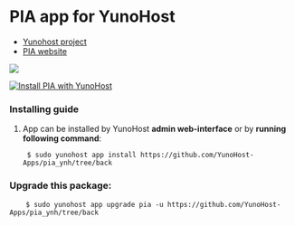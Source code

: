# PIA app for YunoHost

- [Yunohost project](https://yunohost.org)
- [PIA website](https://www.cnil.fr/fr/outil-pia-telechargez-et-installez-le-logiciel-de-la-cnil)

![](https://raw.githubusercontent.com/LINCnil/pia/master/src/assets/images/pia-auth-logo.png)


[![Install PIA with YunoHost](https://install-app.yunohost.org/install-with-yunohost.png)](https://install-app.yunohost.org/?app=pia)

### Installing guide

 1. App can be installed by YunoHost **admin web-interface** or by **running following command**:

         $ sudo yunohost app install https://github.com/YunoHost-Apps/pia_ynh/tree/back

 
### Upgrade this package:

        $ sudo yunohost app upgrade pia -u https://github.com/YunoHost-Apps/pia_ynh/tree/back
